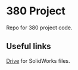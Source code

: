 # 380 Project

Repo for 380 project code.

## Useful links
[Drive](https://drive.google.com/drive/folders/1M9v6XBJeb-IUhia4dN5peP2t9Bt6spuA) for SolidWorks files.
